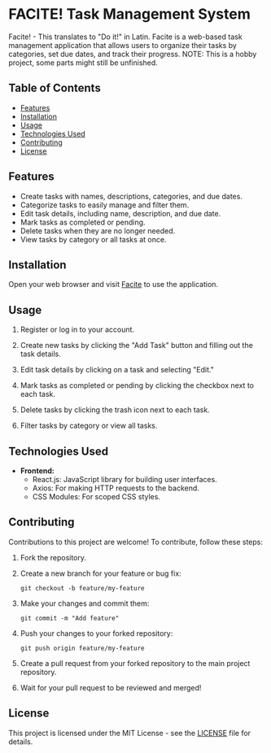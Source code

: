 
# FACITE! Task Management System

Facite! - This translates to "Do it!" in Latin. Facite is a web-based task management application that allows users to organize their tasks by categories, set due dates, and track their progress. NOTE: This is a hobby project, some parts might still be unfinished.

## Table of Contents

- [Features](#features)
- [Installation](#installation)
- [Usage](#usage)
- [Technologies Used](#technologies-used)
- [Contributing](#contributing)
- [License](#license)

## Features

- Create tasks with names, descriptions, categories, and due dates.
- Categorize tasks to easily manage and filter them.
- Edit task details, including name, description, and due date.
- Mark tasks as completed or pending.
- Delete tasks when they are no longer needed.
- View tasks by category or all tasks at once.

## Installation

Open your web browser and visit [Facite](http://facite-three.vercel.app) to use the application.

## Usage

1. Register or log in to your account.

2. Create new tasks by clicking the "Add Task" button and filling out the task details.

3. Edit task details by clicking on a task and selecting "Edit."

4. Mark tasks as completed or pending by clicking the checkbox next to each task.

5. Delete tasks by clicking the trash icon next to each task.

6. Filter tasks by category or view all tasks.


## Technologies Used

- **Frontend:**
  - React.js: JavaScript library for building user interfaces.
  - Axios: For making HTTP requests to the backend.
  - CSS Modules: For scoped CSS styles.

## Contributing

Contributions to this project are welcome! To contribute, follow these steps:

1. Fork the repository.

2. Create a new branch for your feature or bug fix:

   ```shell
   git checkout -b feature/my-feature
   ```

3. Make your changes and commit them:

   ```shell
   git commit -m "Add feature"
   ```

4. Push your changes to your forked repository:

   ```shell
   git push origin feature/my-feature
   ```

5. Create a pull request from your forked repository to the main project repository.

6. Wait for your pull request to be reviewed and merged!

## License

This project is licensed under the MIT License - see the [LICENSE](LICENSE) file for details.
